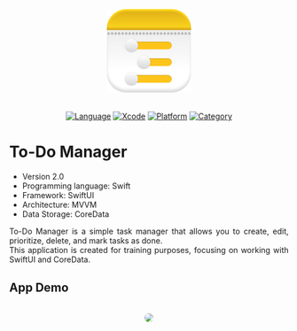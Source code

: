 <div align="center">
  <img src="Resources/ToDoManagerIcon.png" width="30%" />
  <br><br>
  
  [![Language](https://img.shields.io/badge/Language-Swift-fa7343.svg?style=flat)](https://developer.apple.com/swift/)
  [![Xcode](https://img.shields.io/badge/Xcode-16-1575f9.svg?style=flat)](https://developer.apple.com/xcode/)
  [![Platform](https://img.shields.io/badge/Platform-iOS%2015%2B-blue.svg?style=flat)](https://www.apple.com/by/ios/ios-15/)
  [![Category](https://img.shields.io/badge/Category-Productivity-BD00FF.svg?style=flat)](https://www.google.com/url?sa=t&source=web&rct=j&opi=89978449&url=https://apps.apple.com/us/charts/iphone/productivity-apps/6007&ved=2ahUKEwiyoc6VkOaHAxXSxQIHHXCZD8oQFnoECBcQAQ&usg=AOvVaw0hrLctjiKgqNF5SpQqKE9S)
</div>

# To-Do Manager

  - Version 2.0
  - Programming language: Swift
  - Framework: SwiftUI
  - Architecture: MVVM
  - Data Storage: CoreData

<div style="text-align: justify;">
  To-Do Manager is a simple task manager that allows you to create, edit, prioritize, delete, and mark tasks as done.<br>
  This application is created for training purposes, focusing on working with SwiftUI and CoreData.
</div>

## App Demo <br>

<div align="center"><br>
  <img src="Resources/ToDoManager.gif" style="border-radius: 15px;">
</div>

